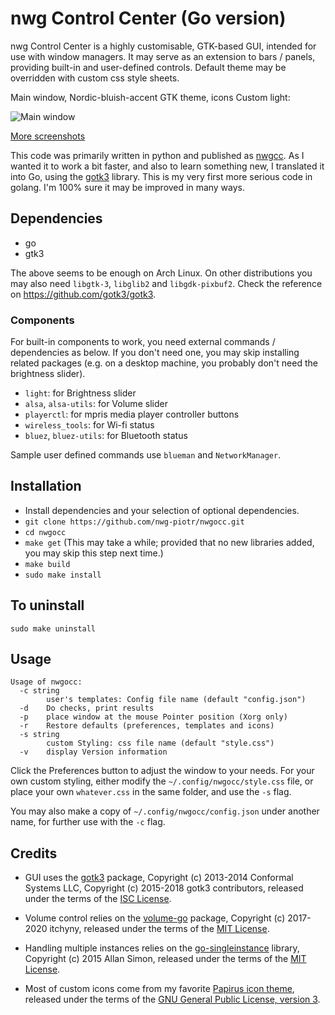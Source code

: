 # nwg Control Center (Go version)

nwg Control Center is a highly customisable, GTK-based GUI, intended for use with window managers. It may serve as an
extension to bars / panels, providing built-in and user-defined controls. Default theme may be overridden with custom
css style sheets.

Main window, Nordic-bluish-accent GTK theme, icons Custom light:

![Main window](https://scrot.cloud/images/2020/12/31/main_window-3.png)

[More screenshots](https://scrot.cloud/album/nwgocc.tDg)

This code was primarily written in python and published as [nwgcc](https://github.com/nwg-piotr/nwgcc). As I wanted it
to work a bit faster, and also to learn something new, I translated it into Go, using the
[gotk3](https://github.com/gotk3/gotk3) library. This is my very first more serious code in golang. I'm 100% sure it
may be improved in many ways.

## Dependencies

- go
- gtk3

The above seems to be enough on Arch Linux. On other distributions you may also need `libgtk-3`, `libglib2` and
`libgdk-pixbuf2`. Check the reference on https://github.com/gotk3/gotk3.

### Components

For built-in components to work, you need external commands / dependencies as below. If you don't need one, you may
skip installing related packages (e.g. on a desktop machine, you probably don't need the brightness slider).

- `light`: for Brightness slider
- `alsa`, `alsa-utils`: for Volume slider
- `playerctl`: for mpris media player controller buttons
- `wireless_tools`: for Wi-fi status
- `bluez`, `bluez-utils`: for Bluetooth status

Sample user defined commands use `blueman` and `NetworkManager`.

## Installation

- Install dependencies and your selection of optional dependencies.
- `git clone https://github.com/nwg-piotr/nwgocc.git`
- `cd nwgocc`
- `make get` (This may take a while; provided that no new libraries added, you may skip this step next time.)
- `make build`
- `sudo make install`

## To uninstall

`sudo make uninstall`

## Usage

```text
Usage of nwgocc:
  -c string
    	user's templates: Config file name (default "config.json")
  -d	Do checks, print results
  -p	place window at the mouse Pointer position (Xorg only)
  -r	Restore defaults (preferences, templates and icons)
  -s string
    	custom Styling: css file name (default "style.css")
  -v	display Version information
 ```

 Click the Preferences button to adjust the window to your needs. For your own custom styling, either modify the
 `~/.config/nwgocc/style.css` file, or place your own `whatever.css` in the same folder, and use the `-s` flag.

 You may also make a copy of `~/.config/nwgocc/config.json` under another name, for further use with the `-c` flag.

## Credits

- GUI uses the [gotk3](https://github.com/gotk3/gotk3) package, Copyright (c) 2013-2014 Conformal Systems LLC,
Copyright (c) 2015-2018 gotk3 contributors, released under the terms of the
[ISC License](https://github.com/gotk3/gotk3/blob/master/LICENSE).

- Volume control relies on the [volume-go](https://github.com/itchyny/volume-go) package, Copyright (c) 2017-2020 itchyny,
released under the terms of the [MIT License](https://github.com/itchyny/volume-go/blob/master/LICENSE).

- Handling multiple instances relies on the [go-singleinstance](https://github.com/allan-simon/go-singleinstance)
library, Copyright (c) 2015 Allan Simon, released under the terms of the
[MIT License](https://github.com/allan-simon/go-singleinstance/blob/master/LICENSE).

- Most of custom icons come from my favorite [Papirus icon theme](https://github.com/PapirusDevelopmentTeam/papirus-icon-theme),
released under the terms of the
[GNU General Public License, version 3](https://github.com/PapirusDevelopmentTeam/papirus-icon-theme/blob/master/LICENSE).
